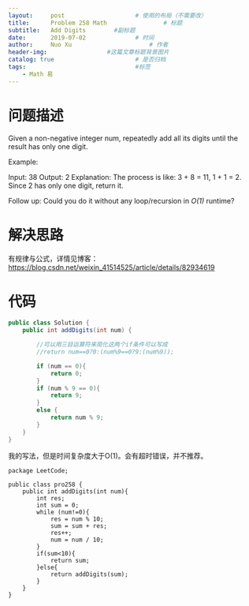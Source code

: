 ```yaml
---
layout:     post   				    # 使用的布局（不需要改）
title:      Problem 258 Math				# 标题 
subtitle:   Add Digits        #副标题
date:       2019-07-02				# 时间
author:     Nuo Xu 						# 作者
header-img:              	#这篇文章标题背景图片
catalog: true 						# 是否归档
tags:								#标签
    - Math 易
---
```

# 问题描述
Given a non-negative integer num, repeatedly add all its digits until the result has only one digit.

Example:

Input: 38
Output: 2 
Explanation: The process is like: 3 + 8 = 11, 1 + 1 = 2. 
             Since 2 has only one digit, return it.

Follow up:
Could you do it without any loop/recursion in *O(1)* runtime?

# 解决思路
有规律与公式，详情见博客：https://blog.csdn.net/weixin_41514525/article/details/82934619

# 代码
```java
public class Solution {
    public int addDigits(int num) {

        //可以用三目运算符来简化这两个if条件可以写成
        //return num==0?0:(num%9==0?9:(num%9));

        if (num == 0){
            return 0;
        }
        if (num % 9 == 0){
            return 9;
        }
        else {
            return num % 9;
        }
    }
}
```
我的写法，但是时间复杂度大于O(1)。会有超时错误，并不推荐。
```
package LeetCode;

public class pro258 {
    public int addDigits(int num){
        int res;
        int sum = 0;
        while (num!=0){
            res = num % 10;
            sum = sum + res;
            res++;
            num = num / 10;
        }
        if(sum<10){
            return sum;
        }else{
            return addDigits(sum);
        }
    }
}
```
